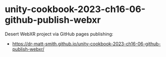 # unity-cookbook-2023-ch16-06-github-publish-webxr

Desert WebXR project via GitHub pages publishing:

- https://dr-matt-smith.github.io/unity-cookbook-2023-ch16-06-github-publish-webxr/

